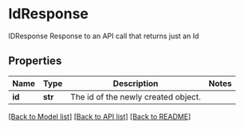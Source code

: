 # IdResponse

IDResponse Response to an API call that returns just an Id

## Properties
Name | Type | Description | Notes
------------ | ------------- | ------------- | -------------
**id** | **str** | The id of the newly created object. | 

[[Back to Model list]](../README.md#documentation-for-models) [[Back to API list]](../README.md#documentation-for-api-endpoints) [[Back to README]](../README.md)


